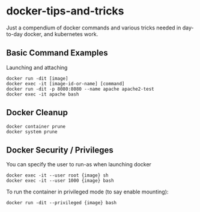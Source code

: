 # docker-tips-and-tricks
Just a compendium of docker commands and various tricks needed in day-to-day docker, and kubernetes work. 

## Basic Command Examples
Launching and attaching

```
docker run -dit [image]
docker exec -it [image-id-or-name] [command]
docker run -dit -p 8080:8080 --name apache apache2-test
docker exec -it apache bash
```

## Docker Cleanup
```
docker container prune
docker system prune
```

## Docker Security / Privileges
You can specify the user to run-as when launching docker
```
docker exec -it --user root {image} sh
docker exec -it --user 1000 {image} bash
```
To run the container in privileged mode (to say enable mounting):
```
docker run -dit --privileged {image} bash
```


